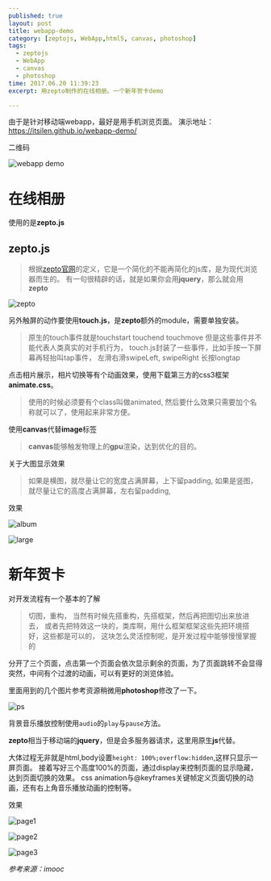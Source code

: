 ```yaml
---
published: true
layout: post
title: webapp-demo
category: [zeptojs, WebApp,html5, canvas, photoshop]
tags: 
  - zeptojs
  - WebApp
  - canvas
  - photoshop
time: 2017.06.20 11:39:23
excerpt: 用zepto制作的在线相册。一个新年贺卡demo

---
```

由于是针对移动端webapp，最好是用手机浏览页面。
演示地址：https://itsilen.github.io/webapp-demo/

二维码

![webapp demo](http://i.imgur.com/YsQ0AFa.png)

# 在线相册 #
使用的是**zepto.js**

## zepto.js ##

> 根据[zepto官网](http://zeptojs.com)的定义，它是一个简化的不能再简化的js库，是为现代浏览器而生的。
有一句很精辟的话，就是如果你会用**jquery**，那么就会用**zepto** 

![zepto](http://i.imgur.com/OWuzzpp.png)

另外触屏的动作要使用**touch.js**，是**zepto**额外的module，需要单独安装。

> 原生的touch事件就是touchstart touchend touchmove
但是这些事件并不能代表人类真实的对手机行为，
touch.js封装了一些事件，比如手按一下屏幕再轻抬叫tap事件，
左滑右滑swipeLeft, swipeRight
长按longtap


点击相片展示，相片切换等有个动画效果，使用下载第三方的css3框架**animate.css**。

> 使用的时候必须要有个class叫做animated, 
然后要什么效果只需要加个名称就可以了，使用起来非常方便。

使用**canvas**代替**image**标签
> **canvas**能够触发物理上的**gpu**渲染，达到优化的目的。

关于大图显示效果

> 如果是横图，就尽量让它的宽度占满屏幕，上下留padding,
如果是竖图，就尽量让它的高度占满屏幕，左右留padding,

效果

![album](http://i.imgur.com/uQfp3Yv.png)

![large](http://i.imgur.com/cdtMxsa.png)

# 新年贺卡 #

对开发流程有一个基本的了解

> 切图，重构，
当然有时候先搭重构，先搭框架，然后再把图切出来放进去，
或者先把特效这一块的，类库啊，用什么框架框架这些先把环境搭好，这些都是可以的，
这块怎么灵活控制呢，是开发过程中能够慢慢掌握的


分开了三个页面，点击第一个页面会依次显示剩余的页面，为了页面跳转不会显得突然，中间有个过渡的动画，可以有更好的浏览体验。

里面用到的几个图片参考资源稍微用**photoshop**修改了一下。

![ps](http://i.imgur.com/bruEfF1.png)

背景音乐播放控制使用`audio`的`play`与`pause`方法。

**zepto**相当于移动端的**jquery**，但是会多服务器请求，这里用原生**js**代替。

大体过程无非就是html,body设置`height: 100%;overflow:hidden`,这样只显示一屏页面。
接着写好三个高度100%的页面，通过display来控制页面的显示隐藏，达到页面切换的效果。
css animation与@keyframes关键帧定义页面切换的动画，还有右上角音乐播放动画的控制等。

效果

![page1](http://i.imgur.com/ZR4BDX3.png)

![page2](http://i.imgur.com/BRCpzFc.png)

![page3](http://i.imgur.com/Y1yMjb2.png)


*参考来源：imooc*